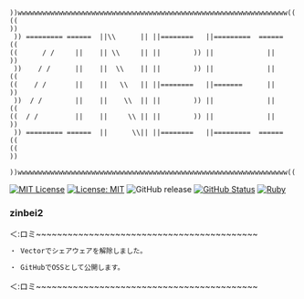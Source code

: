 ~~~~~~~~~~~~~~~~~~~~~~~~~~~~~~~~~~~~~~~~~~~~~~~~~~~~~~~~~~~~~~~~~~~~~~~
 ))wwwwwwwwwwwwwwwwwwwwwwwwwwwwwwwwwwwwwwwwwwwwwwwwwwwwwwwwwwwwwwwwww((
((                                                                    ))
 )) ========= ======  ||\\      || ||========   ||=========  ======  ((
((      / /     ||    || \\     || ||        )) ||             ||     ))
 ))    / /      ||    ||  \\    || ||        )) ||             ||    ((
((    / /       ||    ||   \\   || ||========   ||=======      ||     ))
 ))  / /        ||    ||    \\  || ||        )) ||             ||    ((
((  / /         ||    ||     \\ || ||        )) ||             ||     ))
 )) ========= ======  ||      \\|| ||========   ||=========  ======  ((
((                                                                    ))
 ))wwwwwwwwwwwwwwwwwwwwwwwwwwwwwwwwwwwwwwwwwwwwwwwwwwwwwwwwwwwwwwwwww((
~~~~~~~~~~~~~~~~~~~~~~~~~~~~~~~~~~~~~~~~~~~~~~~~~~~~~~~~~~~~~~~~~~~~~~~

[![MIT License](http://img.shields.io/badge/license-MIT-blue.svg?style=flat)](LICENSE) [![License: MIT](https://img.shields.io/badge/License-MIT-yellow.svg)](https://opensource.org/licenses/MIT) ![GitHub release](https://img.shields.io/github/release/takkii/zinbei2.svg?style=flat) [![GitHub Status](https://img.shields.io/github/last-commit/takkii/zinbei2.svg?style=flat)](GitHub) [![Ruby](https://github.com/takkii/zinbei2/actions/workflows/ruby.yml/badge.svg?branch=main)](https://github.com/takkii/zinbei2/actions/workflows/ruby.yml)

### zinbei2

＜:ロミ~~~~~~~~~~~~~~~~~~~~~~~~~~~~~~~~~~~~~~~~~~

```markdown
・ Vectorでシェアウェアを解除しました。

・ GitHubでOSSとして公開します。
```

＜:ロミ~~~~~~~~~~~~~~~~~~~~~~~~~~~~~~~~~~~~~~~~~~

